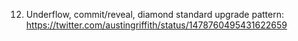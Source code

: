 12. Underflow, commit/reveal, diamond standard upgrade pattern: https://twitter.com/austingriffith/status/1478760495431622659
